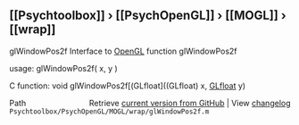 ## [[Psychtoolbox]] &#8250; [[PsychOpenGL]] &#8250; [[MOGL]] &#8250; [[wrap]]

glWindowPos2f  Interface to [OpenGL](OpenGL) function glWindowPos2f  
  
usage:  glWindowPos2f( x, y )  
  
C function:  void glWindowPos2f[(GLfloat]((GLfloat) x, [GLfloat](GLfloat) y)  




<div class="code_header" style="text-align:right;">
  <span style="float:left;">Path&nbsp;&nbsp;</span> <span class="counter">Retrieve <a href=
  "https://raw.github.com/Psychtoolbox-3/Psychtoolbox-3/beta/Psychtoolbox/PsychOpenGL/MOGL/wrap/glWindowPos2f.m">current version from GitHub</a> | View <a href=
  "https://github.com/Psychtoolbox-3/Psychtoolbox-3/commits/beta/Psychtoolbox/PsychOpenGL/MOGL/wrap/glWindowPos2f.m">changelog</a></span>
</div>
<div class="code">
  <code>Psychtoolbox/PsychOpenGL/MOGL/wrap/glWindowPos2f.m</code>
</div>

